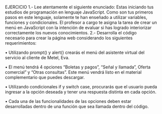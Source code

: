 EJERCICIO
1.- Lee atentamente el siguiente enunciado:
Estas iniciando tus estudios de programación en lenguaje JavaScript. 
Como son tus primeros pasos
en este lenguaje, solamente te han enseñado a utilizar variables, funciones y condicionales.
El profesor a cargo te asigna la tarea de crear un menú en JavaScript con la intención de evaluar si
has logrado interiorizar correctamente los nuevos conocimientos.
2.- Desarrolla el código necesario para crear la página web considerando los siguientes
requerimientos:

• Utilizando prompt() y alert() crearás el menú del asistente virtual del servicio al cliente de
Metel, Eva.

• El menú tendrá 4 opciones “Boletas y pagos”, “Señal y llamada”, Oferta comercial” y “Otras
consultas”. Este menú vendrá listo en el material complementario que puedes descargar.

• Utilizando condicionales if y switch case, procurarás que el usuario pueda ingresar a la
opción deseada y tener una respuesta distinta en cada opción.

• Cada una de las funcionalidades de las opciones deben estar desarrolladas dentro de una
función que sea llamada dentro del código.

